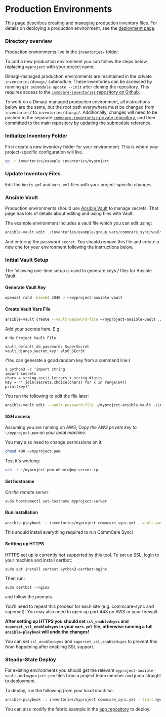 Production Environments
=======================

This page describes creating and managing production inventory files.
For details on deploying a production environment, see the [deployment page](/deployment).

### Directory overview

Production environments live in the `inventories/` folder.

To add a new production environment you can follow the steps below, replacing `myproject` with your project name.

Dimagi-managed production environments are maintained in the private `inventories/dimagi/` submodule.
These inventories can be accessed by running `git submodule update --init` after cloning the repository.
This requires access to the [`commcare-inventories` repository on Github](https://github.com/dimagi/commcare-sync-inventories/).

To work on a Dimagi-managed production environment, all instructions below are the same,
but the root path everywhere must be changed from `inventories/` to `inventories/dimagi/`.
Additionally, changes will need to be pushed to the separate
[`commcare-inventories` private repository](https://github.com/dimagi/commcare-sync-inventories/),
and then committed to the main repository by updating the submodule reference.

### Initialize Inventory Folder

First create a new inventory folder for your environment.
This is where your project-specific configuration will live. 

```bash
cp -r inventories/example inventories/myproject
```
### Update Inventory Files

Edit the `hosts.yml` and `vars.yml` files with your project-specific changes.


### Ansible Vault

Production environments should use [Ansible Vault](https://docs.ansible.com/ansible/latest/user_guide/vault.html) to manage secrets.
That page has lots of details about editing and using files with Vault.

The example environment includes a vault file which you can edit using:

```python
ansible-vault edit ./inventories/example/group_vars/commcare_sync/vault.yml
```

And entering the password `secret`.
You should remove this file and create a new one for your environment following the instructions below.

### Initial Vault Setup

The following one-time setup is used to generate keys / files for Ansible Vault.

#### Generate Vault Key

```bash
openssl rand -base64 2048 > ~/myproject-ansible-vault
```

#### Create Vault Vars File
```bash
ansible-vault create --vault-password-file ~/myproject-ansible-vault ./inventories/myproject/group_vars/commcare_sync/vault.yml
```

Add your secrets here. E.g.

```
# My Project Vault File

vault_default_db_password: SuperSecret
vault_django_secret_key: als0_SEcr3t
```

(You can generate a good random key from a command line:)
```
$ python3 -c 'import string
import secrets
chars = string.ascii_letters + string.digits
key = "".join(secrets.choice(chars) for x in range(64))
print(key)'
```

You run the following to edit the file later:

```bash
ansible-vault edit --vault-password-file ~/myproject-ansible-vault ./inventories/myproject/group_vars/commcare_sync/vault.yml
```

#### SSH access

Assuming you are running on AWS, *Copy the AWS private key to `~/myproject.pem` on your local machine.*

You may also need to change permissions on it.

```bash
chmod 400 ~/myproject.pem
```

Test it's working:

```bash
ssh -i ~/myproject.pem ubuntu@my.server.ip
```

#### Set hostname

*On the remote server*

`sudo hostnamectl set-hostname myproject-server`

#### Run Installation

```bash
ansible-playbook -i inventories/myproject commcare_sync.yml --vault-password-file ~/myproject-ansible-vault -vv
```

This should install everything required to run CommCare Sync!

#### Settting up HTTPS

HTTPS set up is currently not supported by this tool. To set up SSL, login to your machine and install certbot:

```
sudo apt install certbot python3-certbot-nginx
```

Then run:

```
sudo certbot --nginx
```

and follow the prompts.

You'll need to repeat this process for each site (e.g. commcare-sync and superset).
You may also need to open up port 443 on AWS or your firewall.

**After setting up HTTPS you should set `ssl_enabled=yes` and `superset_ssl_enabled=yes` in your `vars.yml` file,
otherwise running a full `ansible-playbook` will undo the changes!**

You can set `ssl_enabled=yes` and `superset_ssl_enabled=yes` to prevent this from happening
after enabling SSL support.

### Steady-State Deploy

For existing environments you should get the relevant `myproject-ansible-vault` and `myproject.pem`
files from a project team member and jump straight to deployment.

To deploy, run the following *from your local machine*.

```bash
ansible-playbook -i inventories/myproject commcare_sync.yml --limit myserver --vault-password-file ~/myproject-ansible-vault -vv --tags=deploy
```

You can also modify the fabric example in the [app repository](https://github.com/dimagi/commcare-sync) to deploy.
